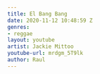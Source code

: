 ```yaml
---
title: El Bang Bang
date: 2020-11-12 10:48:59 Z
genres:
- reggae
layout: youtube
artist: Jackie Mittoo
youtube-url: mrdgm_5T9lk
author: Raul
---
```


